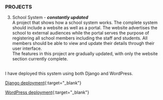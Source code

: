 
### <b>PROJECTS</b>

3. School System - ***constantly updated*** <br>
A project that shows how a school system works. The complete system should include a website as well as a portal. The website advertises the school to external audiences while the portal serves the purpose of registering all school members including the staff and students. All members should be able to view and update their details through their user interface. <br>
The features in this project are gradually updated, with only the website section currently complete.
<br><br>

I have deployed this system using both Django and WordPress.<br> 

[Django deployment](https://froebelschool.co.ke/django){:target="_blank"} <br>

[WordPress deployment](https://froebelschool.co.ke/wordpress){:target="_blank"}
